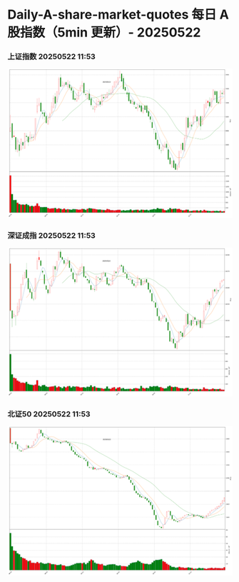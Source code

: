 
# Daily-A-share-market-quotes 每日 A 股指数（5min 更新）- 20250522

### 上证指数 20250522 11:53
![](./fig/2025/5/20250522-sh000001.png)

### 深证成指 20250522 11:53
![](./fig/2025/5/20250522-sz399001.png)

### 北证50 20250522 11:53
![](./fig/2025/5/20250522-bj899050.png)
